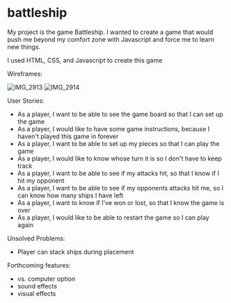 # battleship

My project is the game Battleship. I wanted to create a game that would push me beyond my comfort zone with Javascript and force me to learn new things.

I used HTML, CSS, and Javascript to create this game

Wireframes: 

![IMG_2913](https://user-images.githubusercontent.com/85857768/131220478-bea3a49f-c121-48b7-adfd-2183ab3d5784.JPG)
![IMG_2914](https://user-images.githubusercontent.com/85857768/131220464-cc752e42-8a8a-4a1f-b40d-4d57dc027f2f.JPG)

User Stories:

- As a player, I want to be able to see the game board so that I can set up the game
- As a player, I would like to have some game instructions, because I haven't played this game in forever
- As a player, I want to be able to set up my pieces so that I can play the game
- As a player, I would like to know whose turn it is so I don't have to keep track
- As a player, I want to be able to see if my attacks hit, so that I know if I hit my opponent
- As a player, I want to be able to see if my opponents attacks hit me, so I can know how many ships I have left
- As a player, I want to know if I've won or lost, so that I know the game is over
- As a player, I would like to be able to restart the game so I can play again


Unsolved Problems:
- Player can stack ships during placement

Forthcoming features:
- vs. computer option
- sound effects
- visual effects
